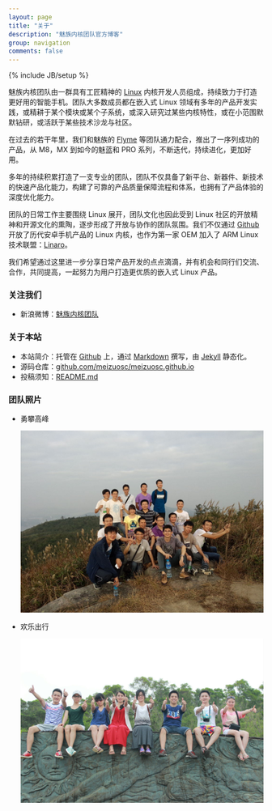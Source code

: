 ```yaml
---
layout: page
title: "关于"
description: "魅族内核团队官方博客"
group: navigation
comments: false
---
```

{% include JB/setup %}

魅族内核团队由一群具有工匠精神的 [Linux](http://www.kernel.org) 内核开发人员组成，持续致力于打造更好用的智能手机。团队大多数成员都在嵌入式 Linux 领域有多年的产品开发实践，或精耕于某个模块或某个子系统，或深入研究过某些内核特性，或在小范围默默钻研，或活跃于某些技术沙龙与社区。

在过去的若干年里，我们和魅族的 [Flyme](http://www.flyme.cn/blog/) 等团队通力配合，推出了一序列成功的产品，从 M8，MX 到如今的魅蓝和 PRO 系列，不断迭代，持续进化，更加好用。

多年的持续积累打造了一支专业的团队，团队不仅具备了新平台、新器件、新技术的快速产品化能力，构建了可靠的产品质量保障流程和体系，也拥有了产品体验的深度优化能力。

团队的日常工作主要围绕 Linux 展开，团队文化也因此受到 Linux 社区的开放精神和开源文化的熏陶，逐步形成了开放与协作的团队氛围。我们不仅通过 [Github](https://github.com/meizuosc) 开放了历代安卓手机产品的 Linux 内核，也作为第一家 OEM 加入了 ARM Linux 技术联盟：[Linaro](http://www.linaro.org/)。

我们希望通过这里进一步分享日常产品开发的点点滴滴，并有机会和同行们交流、合作，共同提高，一起努力为用户打造更优质的嵌入式 Linux 产品。

### 关注我们

* 新浪微博：[魅族内核团队](http://weibo.com/mzkernel)

### 关于本站

* 本站简介：托管在 [Github](http://github.com) 上，通过 [Markdown](http://wowubuntu.com/markdown/) 撰写，由 [Jekyll](http://jekyllrb.com/) 静态化。
* 源码仓库：[github.com/meizuosc/meizuosc.github.io](https://github.com/meizuosc/meizuosc.github.io)
* 投稿须知：[README.md](https://github.com/meizuosc/meizuosc.github.io/blob/master/README.md)

### 团队照片

* 勇攀高峰

    ![Team-Build-Climb](/images/team/team-climb.jpg)

* 欢乐出行

    ![Team-Build-Climb](/images/team/team-trip.jpg)
